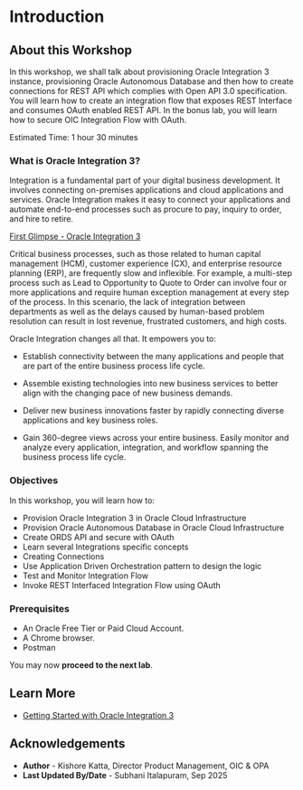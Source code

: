 # Introduction

## About this Workshop

In this workshop, we shall talk about provisioning Oracle Integration 3 instance, provisioning Oracle Autonomous Database and then how to create connections for REST API which complies with Open API 3.0 specification. You will learn how to create an integration flow that exposes REST Interface and consumes OAuth enabled REST API. In the bonus lab, you will learn how to secure OIC Integration Flow with OAuth.

Estimated Time: 1 hour 30 minutes

### What is Oracle Integration 3?

Integration is a fundamental part of your digital business development. It involves connecting on-premises applications and cloud applications and services. Oracle Integration makes it easy to connect your applications and automate end-to-end processes such as procure to pay, inquiry to order, and hire to retire.

[First Glimpse - Oracle Integration 3](youtube:yW3TEBWkFbg)

Critical business processes, such as those related to human capital management (HCM), customer experience (CX), and enterprise resource planning (ERP), are frequently slow and inflexible. For example, a multi-step process such as Lead to Opportunity to Quote to Order can involve four or more applications and require human exception management at every step of the process. In this scenario, the lack of integration between departments as well as the delays caused by human-based problem resolution can result in lost revenue, frustrated customers, and high costs.

Oracle Integration changes all that. It empowers you to:

  - Establish connectivity between the many applications and people that are part of the entire business process life cycle.

  - Assemble existing technologies into new business services to better align with the changing pace of new business demands.

  - Deliver new business innovations faster by rapidly connecting diverse applications and key business roles.

  - Gain 360-degree views across your entire business. Easily monitor and analyze every application, integration, and workflow spanning the business process life cycle.

### Objectives

In this workshop, you will learn how to:

* Provision Oracle Integration 3 in Oracle Cloud Infrastructure
* Provision Oracle Autonomous Database in Oracle Cloud Infrastructure
* Create ORDS API and secure with OAuth
* Learn several Integrations specific concepts
* Creating Connections
* Use Application Driven Orchestration pattern to design the logic
* Test and Monitor Integration Flow
* Invoke REST Interfaced Integration Flow using OAuth

### Prerequisites

* An Oracle Free Tier or Paid Cloud Account.
* A Chrome browser.
* Postman


You may now **proceed to the next lab**.

## Learn More

* [Getting Started with Oracle Integration 3](https://docs.oracle.com/en/cloud/paas/application-integration/index.html)

## Acknowledgements
* **Author** - Kishore Katta, Director Product Management, OIC & OPA
* **Last Updated By/Date** - Subhani Italapuram, Sep 2025
